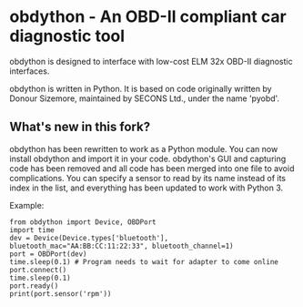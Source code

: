# obdython - An OBD-II compliant car diagnostic tool

obdython is designed to interface with low-cost ELM 32x OBD-II diagnostic interfaces. 

obdython is written in Python. It is based on code originally written by Donour Sizemore, maintained by SECONS Ltd., under the name 'pyobd'.

## What's new in this fork?

obdython has been rewritten to work as a Python module. You can now install obdython and import it in your code. obdython's GUI and capturing code has been removed and all code has been merged into one file to avoid complications. You can specify a sensor to read by its name instead of its index in the list, and everything has been updated to work with Python 3. 

Example:
	
	from obdython import Device, OBDPort  
	import time  
	dev = Device(Device.types['bluetooth'], bluetooth_mac="AA:BB:CC:11:22:33", bluetooth_channel=1)  
	port = OBDPort(dev)  
	time.sleep(0.1) # Program needs to wait for adapter to come online  
	port.connect()  
	time.sleep(0.1)  
	port.ready()  
	print(port.sensor('rpm'))  
